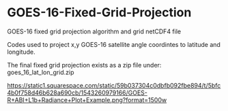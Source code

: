 # GOES-16-Fixed-Grid-Projection
GOES-16 fixed grid projection algorithm and grid netCDF4 file

Codes used to project x,y GOES-16 satellite angle coordintes to latitude and longitude.

The final fixed grid projection exists as a zip file under: goes_16_lat_lon_grid.zip

https://static1.squarespace.com/static/59b037304c0dbfb092fbe894/t/5bfc4b0f758d46b628a690cb/1543260979166/GOES-R+ABI+L1b+Radiance+Plot+Example.png?format=1500w
